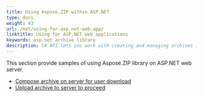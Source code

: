 ```yaml
---
title: Using Aspose.ZIP within ASP.NET
type: docs
weight: 43
url: /net/using-for-asp.net-web-app/
linktitle: Using for ASP.NET web applications
keywords: asp.net archive library
description: C# API lets you work with creating and managing archives in your web applications without the need of any other 3rd party applications and provides various methods to perform operations on archives.
---
```


This section provide samples of using Aspose.ZIP library on ASP.NET web server.
<ul>
 <li><a href="download-archive-from-asp.net-web-app/">Compose archive on server for user download</a></li>
 <li><a href="upload-archive-asp-net/">Upload archive to server to proceed</a></li>
</p>